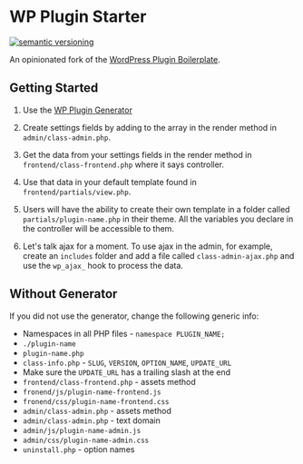 # WP Plugin Starter

[![semantic versioning](https://img.shields.io/github/release/joshcummingsdesign/wp-plugin-starter.svg)](https://github.com/joshcummingsdesign/wp-plugin-starter)

An opinionated fork of the [WordPress Plugin Boilerplate](https://github.com/DevinVinson/WordPress-Plugin-Boilerplate).

## Getting Started

1. Use the [WP Plugin Generator](https://plugin.madebygrizzly.com)

2. Create settings fields by adding to the array in the render method in `admin/class-admin.php`.

3. Get the data from your settings fields in the render method in `frontend/class-frontend.php` where it says controller.

4. Use that data in your default template found in `frontend/partials/view.php`.

5. Users will have the ability to create their own template in a folder called `partials/plugin-name.php` in their theme. All the variables you declare in the controller will be accessible to them.

6. Let's talk ajax for a moment. To use ajax in the admin, for example, create an `includes` folder and add a file called `class-admin-ajax.php` and use the `wp_ajax_` hook to process the data.

## Without Generator

If you did not use the generator, change the following generic info:
  * Namespaces in all PHP files - `namespace PLUGIN_NAME;`
  * `./plugin-name`
  * `plugin-name.php`
  * `class-info.php` - `SLUG`, `VERSION`, `OPTION_NAME`, `UPDATE_URL`
  * Make sure the `UPDATE_URL` has a trailing slash at the end
  * `frontend/class-frontend.php` - assets method
  * `fronend/js/plugin-name-frontend.js`
  * `fronend/css/plugin-name-frontend.css`
  * `admin/class-admin.php` - assets method
  * `admin/class-admin.php` - text domain
  * `admin/js/plugin-name-admin.js`
  * `admin/css/plugin-name-admin.css`
  * `uninstall.php` - option names
